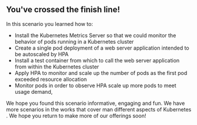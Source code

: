 ## You've crossed the finish line!

In this scenario you learned how to:

* Install the Kubernetes Metrics Server so that we could monitor the behavior of pods running in a Kubernetes cluster
* Create a single pod deployment of a web server application intended to be autoscaled by HPA
* Install a test container from which to call the web server application from within the Kubernetes cluster
* Apply HPA to monitor and scale up the number of pods as the first pod exceeded resource allocation
* Monitor pods in order to observe HPA scale up more pods to meet usage demand,

We hope you found this scenario informative, engaging and fun. We have more scenarios in the works that cover
man different aspects of Kubernetes . We hope you return to make more of our offerings soon!
